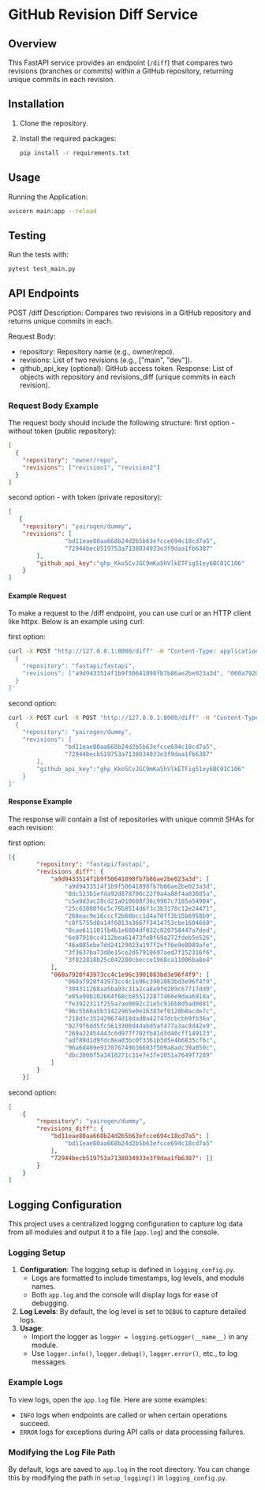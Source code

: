 # GitHub Revision Diff Service

## Overview

This FastAPI service provides an endpoint (`/diff`) that compares two revisions (branches or commits) within a GitHub repository, returning unique commits in each revision. 

## Installation

1. Clone the repository.
2. Install the required packages:

    ```bash
    pip install -r requirements.txt
    ```

## Usage
Running the Application:

```bash
uvicorn main:app --reload
```
## Testing
Run the tests with:
```bash
pytest test_main.py
```


## API Endpoints
POST /diff
Description: Compares two revisions in a GitHub repository and returns unique commits in each.

Request Body:
* repository: Repository name (e.g., owner/repo).
* revisions: List of two revisions (e.g., ["main", "dev"]).
* github_api_key (optional): GitHub access token.
Response:
List of objects with repository and revisions_diff (unique commits in each revision).

### Request Body Example

The request body should include the following structure:
first option - without token (public repository):

```json
[
  {
    "repository": "owner/repo",
    "revisions": ["revision1", "revision2"]
  }
]
```

second option - with token (private repository):
```json
[
   {
    "repository": "yairogen/dummy",
    "revisions": [
                "bd11eae80aa668b24d2b5b63efcce694c18cd7a5",
                "72944becb519753a7138034933e3f9daa1fb6387"
        ],
        "github_api_key":"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"
    }
]
```
#### Example Request
To make a request to the /diff endpoint, you can use curl or an HTTP client like httpx. Below is an example using curl:

first option:
```bash
curl -X POST "http://127.0.0.1:8000/diff" -H "Content-Type: application/json" -d '[
  {
    "repository": "fastapi/fastapi",
    "revisions": ["a9d9433514f1b9f50641898fb7b86ae2be023a3d", "060a7920f43973cc4c1e96c3901083bd3e96f4f9"]
  }
]'
```
second option:
```bash
curl -X POST curl -X POST "http://127.0.0.1:8000/diff" -H "Content-Type: application/json" -d '[
  {
    "repository": "yairogen/dummy",
    "revisions": [
                "bd11eae80aa668b24d2b5b63efcce694c18cd7a5",
                "72944becb519753a7138034933e3f9daa1fb6387"
        ],
        "github_api_key":"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"
    }
]'
```
#### Response Example
The response will contain a list of repositories with unique commit SHAs for each revision:

first option:
```json
[{
        "repository": "fastapi/fastapi",
        "revisions_diff": {
            "a9d9433514f1b9f50641898fb7b86ae2be023a3d": [
                "a9d9433514f1b9f50641898fb7b86ae2be023a3d",
                "8dc523b1efda92d878796c22f9a4a88f4a03605a",
                "c5a9d3ac28cd21a010608f36c9967c7185a54904",
                "25c63800f6c5c76b8514d6f3c3b3178c12e24471",
                "268eac9e16cccf2b60bcc1d4a70ff3b15b6958b9",
                "c8f5755d0a14f6013a3667f3414753cbe1604660",
                "8cae611101fb4b1e6804df032c020758447a7ded",
                "6e07910cc4112bea61473fe8f69a272fdeb5e526",
                "46a085ebe7dd24129023a197f2eff6e9e8089afe",
                "3f3637ba73d0e15ce2d57910697aed7f152316f6",
                "3f822818b25c042280cbecce1968ca11006ba8e4"
            ],
            "060a7920f43973cc4c1e96c3901083bd3e96f4f9": [
                "060a7920f43973cc4c1e96c3901083bd3e96f4f9",
                "304311268aa5ba93c31a2ca8a9fd289c67717dd0",
                "e05a90b102664f68cb855122877466e9daa6918a",
                "fe3922311f255a7ae0092c21e5c916b8d5ad0081",
                "96c5566a5b31422965e0e1b383ef0128b0acde7c",
                "218d3c352429674d18dad0a42747dcbcbb9fb36a",
                "0279f6dd5fc5613308d4dabd5af477a3ac8d42e9",
                "269a22454443c6d977f702fb41d3d40cff149123",
                "adf89d1d9fdc8ea03bc0f3361b3d5e4b6835cf6c",
                "96a6d469e917076749b36603f509a8adc39a050c",
                "dbc3008f5a3418271c31e7e3fe1051a7649f7289"
            ]
        }
    }]
```

second option:
```json
[
    {
        "repository": "yairogen/dummy",
        "revisions_diff": {
            "bd11eae80aa668b24d2b5b63efcce694c18cd7a5": [
                "bd11eae80aa668b24d2b5b63efcce694c18cd7a5"
            ],
            "72944becb519753a7138034933e3f9daa1fb6387": []
        }
    }
]
```

## Logging Configuration

This project uses a centralized logging configuration to capture log data from all modules and output it to a file (`app.log`) and the console. 

### Logging Setup
1. **Configuration**: The logging setup is defined in `logging_config.py`.
    - Logs are formatted to include timestamps, log levels, and module names.
    - Both `app.log` and the console will display logs for ease of debugging.
2. **Log Levels**: By default, the log level is set to `DEBUG` to capture detailed logs.
3. **Usage**:
   - Import the logger as `logger = logging.getLogger(__name__)` in any module.
   - Use `logger.info()`, `logger.debug()`, `logger.error()`, etc., to log messages.

### Example Logs
To view logs, open the `app.log` file. Here are some examples:
- `INFO` logs when endpoints are called or when certain operations succeed.
- `ERROR` logs for exceptions during API calls or data processing failures.

### Modifying the Log File Path
By default, logs are saved to `app.log` in the root directory. You can change this by modifying the path in `setup_logging()` in `logging_config.py`.

